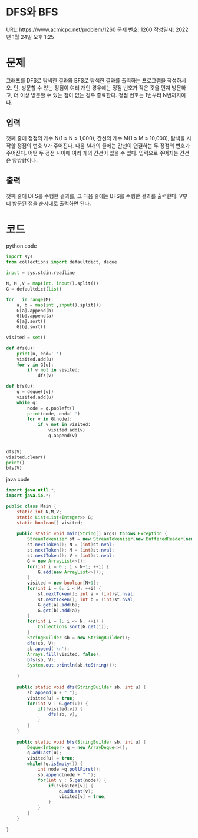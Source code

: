 # DFS와 BFS

URL: https://www.acmicpc.net/problem/1260
문제 번호: 1260
작성일시: 2022년 1월 24일 오후 1:25

# 문제

그래프를 DFS로 탐색한 결과와 BFS로 탐색한 결과를 출력하는 프로그램을 작성하시오. 단, 방문할 수 있는 정점이 여러 개인 경우에는 정점 번호가 작은 것을 먼저 방문하고, 더 이상 방문할 수 있는 점이 없는 경우 종료한다. 정점 번호는 1번부터 N번까지이다.

## 입력

첫째 줄에 정점의 개수 N(1 ≤ N ≤ 1,000), 간선의 개수 M(1 ≤ M ≤ 10,000), 탐색을 시작할 정점의 번호 V가 주어진다. 다음 M개의 줄에는 간선이 연결하는 두 정점의 번호가 주어진다. 어떤 두 정점 사이에 여러 개의 간선이 있을 수 있다. 입력으로 주어지는 간선은 양방향이다.

## 출력

첫째 줄에 DFS를 수행한 결과를, 그 다음 줄에는 BFS를 수행한 결과를 출력한다. V부터 방문된 점을 순서대로 출력하면 된다.

# 코드

python code

```python
import sys
from collections import defaultdict, deque

input = sys.stdin.readline

N, M ,V = map(int, input().split())
G = defaultdict(list)

for _ in range(M):
    a, b = map(int ,input().split())
    G[a].append(b)
    G[b].append(a)
    G[a].sort()
    G[b].sort()

visited = set()

def dfs(u):
    print(u, end=' ')
    visited.add(u)
    for v in G[u]:
        if v not in visited:
            dfs(v)

def bfs(u):
    q = deque([u])
    visited.add(u)
    while q:
        node = q.popleft()
        print(node, end=' ')
        for v in G[node]:
            if v not in visited:
                visited.add(v)
                q.append(v)
                

dfs(V)
visited.clear()
print()
bfs(V)
```

java code

```java
import java.util.*;
import java.io.*;

public class Main {
	static int N,M,V;
	static List<List<Integer>> G;
	static boolean[] visited;
	
	public static void main(String[] args) throws Exception {
		StreamTokenizer st = new StreamTokenizer(new BufferedReader(new InputStreamReader(System.in)));
		st.nextToken(); N = (int)st.nval;
		st.nextToken(); M = (int)st.nval;
		st.nextToken(); V = (int)st.nval;
		G = new ArrayList<>();
		for(int i = 0 ; i < N+1; ++i) {
			G.add(new ArrayList<>());
		}
		visited = new boolean[N+1];
		for(int i = 0; i < M; ++i) {
			st.nextToken(); int a = (int)st.nval;
			st.nextToken(); int b = (int)st.nval;
			G.get(a).add(b);
			G.get(b).add(a);
		}
		for(int i = 1; i <= N; ++i) {
			Collections.sort(G.get(i));
		}
		StringBuilder sb = new StringBuilder();
		dfs(sb, V);
		sb.append('\n');
		Arrays.fill(visited, false);
		bfs(sb, V);
		System.out.println(sb.toString());
		
	}
	
	public static void dfs(StringBuilder sb, int u) {
		sb.append(u + " ");
		visited[u] = true;
		for(int v : G.get(u)) {
			if(!visited[v]) {
				dfs(sb, v);
			}
		}
	}
	
	public static void bfs(StringBuilder sb, int u) {
		Deque<Integer> q = new ArrayDeque<>();
		q.addLast(u);
		visited[u] = true;
		while(!q.isEmpty()) {
			int node =q.pollFirst();
			sb.append(node + " ");
			for(int v : G.get(node)) {
				if(!visited[v]) {
					q.addLast(v);
					visited[v] = true;
				}
			}
		}
	}
	
}
```